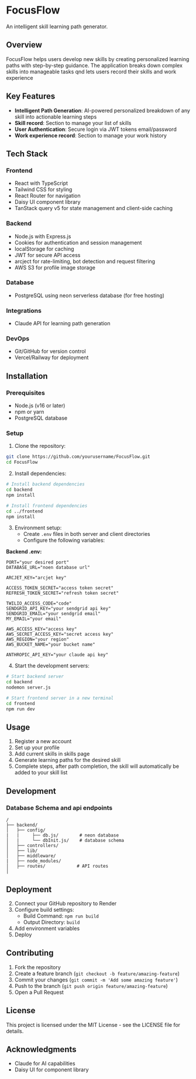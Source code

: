 # FocusFlow

An intelligent skill learning path generator.

## Overview

FocusFlow helps users develop new skills by creating personalized learning paths with step-by-step guidance. The application breaks down complex skills into manageable tasks qnd lets users record their skills and work experience

## Key Features

- **Intelligent Path Generation**: AI-powered personalized breakdown of any skill into actionable learning steps
- **Skill record**: Section to manage your list of skills
- **User Authentication**: Secure login via JWT tokens email/password
- **Work experience record**: Section to manage your work history

## Tech Stack

### Frontend
- React with TypeScript
- Tailwind CSS for styling
- React Router for navigation
- Daisy UI component library
- TanStack query v5 for state management and client-side caching

### Backend
- Node.js with Express.js
- Cookies for authentication and session management
- localStorage for caching
- JWT for secure API access
- arcject for rate-limiting, bot detection and request filtering
- AWS S3 for profile image storage

### Database
- PostgreSQL using neon serverless database (for free hosting)

### Integrations
- Claude API for learning path generation

### DevOps
- Git/GitHub for version control
- Vercel/Railway for deployment

## Installation

### Prerequisites
- Node.js (v16 or later)
- npm or yarn
- PostgreSQL database

### Setup

1. Clone the repository:
```bash
git clone https://github.com/yourusername/FocusFlow.git
cd FocusFlow
```

2. Install dependencies:
```bash
# Install backend dependencies
cd backend
npm install

# Install frontend dependencies
cd ../frontend
npm install
```

3. Environment setup:
   - Create `.env` files in both server and client directories
   - Configure the following variables:

**Backend .env:**
```
PORT="your desired port"
DATABASE_URL="noen database url"

ARCJET_KEY="arcjet key"

ACCESS_TOKEN_SECRET="access token secret"
REFRESH_TOKEN_SECRET="refresh token secret"

TWILIO_ACCESS_CODE="code"
SENDGRID_API_KEY="your sendgrid api key"
SENDGRID_EMAIL="your sendgrid email"
MY_EMAIL="your email"

AWS_ACCESS_KEY="access key"
AWS_SECRET_ACCESS_KEY="secret access key"
AWS_REGION="your region"
AWS_BUCKET_NAME="your bucket name"

ANTHROPIC_API_KEY="your claude api key"
```

4. Start the development servers:
```bash
# Start backend server
cd backend
nodemon server.js

# Start frontend server in a new terminal
cd frontend
npm run dev
```

## Usage

1. Register a new account
2. Set up your profile
3. Add current skills in skills page
4. Generate learning paths for the desired skill
5. Complete steps, after path completion, the skill will automatically be added to your skill list

## Development

### Database Schema and api endpoints
```
/
├── backend/                   
│   ├── config/
|   |     ├── db.js/        # neon database
│   |     └── dbInit.js/    # database schema
│   ├── controllers/
│   ├── lib/       
│   ├── middleware/
|   ├── node_modules/       
│   ├── routes/            # API routes
│
```

## Deployment
2. Connect your GitHub repository to Render
2. Configure build settings:
   - Build Command: `npm run build`
   - Output Directory: `build`
3. Add environment variables
4. Deploy

## Contributing

1. Fork the repository
2. Create a feature branch (`git checkout -b feature/amazing-feature`)
3. Commit your changes (`git commit -m 'Add some amazing feature'`)
4. Push to the branch (`git push origin feature/amazing-feature`)
5. Open a Pull Request

## License

This project is licensed under the MIT License - see the LICENSE file for details.

## Acknowledgments

- Claude for AI capabilities
- Daisy UI for component library
